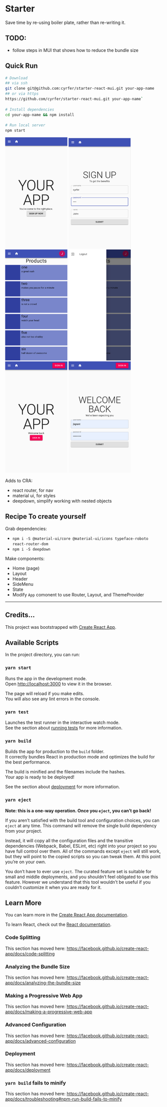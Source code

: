 # Starter
Save time by re-using boiler plate, rather than re-writing it.

## TODO:
- follow steps in MUI that shows how to reduce the bundle size

## Quick Run

```bash
# Download
## via ssh
git clone git@github.com:cyrfer/starter-react-mui.git your-app-name
## or via https
https://github.com/cyrfer/starter-react-mui.git your-app-name`

# Install dependencies
cd your-app-name && npm install

# Run local server
npm start
```
<p>
<img src="./docs/home-signup.png" alt="home page signup" width="200"/>
<img src="./docs/signup.png" alt="sign up" width="200"/>
<img src="./docs/home-dashboard.png" alt="home page dashboard" width="200"/>
<img src="./docs/drawer.png" alt="drawer" width="200"/>
<img src="./docs/home-signin.png" alt="home page signin" width="200"/>
<img src="./docs/signin.png" alt="signin" width="200"/>
</p>

Adds to CRA:
- react router, for nav
- material ui, for styles
- deepdown, simplify working with nested objects


## Recipe To create yourself

Grab dependencies:
- `npm i -S @material-ui/core @material-ui/icons typeface-roboto react-router-dom`
- `npm i -S deepdown`

Make components:
- Home (page)
- Layout
- Header
- SideMenu
- State
- Modify `App` comonent to use Router, Layout, and ThemeProvider

<hr/>

## Credits...

This project was bootstrapped with [Create React App](https://github.com/facebook/create-react-app).

## Available Scripts

In the project directory, you can run:

### `yarn start`

Runs the app in the development mode.<br />
Open [http://localhost:3000](http://localhost:3000) to view it in the browser.

The page will reload if you make edits.<br />
You will also see any lint errors in the console.

### `yarn test`

Launches the test runner in the interactive watch mode.<br />
See the section about [running tests](https://facebook.github.io/create-react-app/docs/running-tests) for more information.

### `yarn build`

Builds the app for production to the `build` folder.<br />
It correctly bundles React in production mode and optimizes the build for the best performance.

The build is minified and the filenames include the hashes.<br />
Your app is ready to be deployed!

See the section about [deployment](https://facebook.github.io/create-react-app/docs/deployment) for more information.

### `yarn eject`

**Note: this is a one-way operation. Once you `eject`, you can’t go back!**

If you aren’t satisfied with the build tool and configuration choices, you can `eject` at any time. This command will remove the single build dependency from your project.

Instead, it will copy all the configuration files and the transitive dependencies (Webpack, Babel, ESLint, etc) right into your project so you have full control over them. All of the commands except `eject` will still work, but they will point to the copied scripts so you can tweak them. At this point you’re on your own.

You don’t have to ever use `eject`. The curated feature set is suitable for small and middle deployments, and you shouldn’t feel obligated to use this feature. However we understand that this tool wouldn’t be useful if you couldn’t customize it when you are ready for it.

## Learn More

You can learn more in the [Create React App documentation](https://facebook.github.io/create-react-app/docs/getting-started).

To learn React, check out the [React documentation](https://reactjs.org/).

### Code Splitting

This section has moved here: https://facebook.github.io/create-react-app/docs/code-splitting

### Analyzing the Bundle Size

This section has moved here: https://facebook.github.io/create-react-app/docs/analyzing-the-bundle-size

### Making a Progressive Web App

This section has moved here: https://facebook.github.io/create-react-app/docs/making-a-progressive-web-app

### Advanced Configuration

This section has moved here: https://facebook.github.io/create-react-app/docs/advanced-configuration

### Deployment

This section has moved here: https://facebook.github.io/create-react-app/docs/deployment

### `yarn build` fails to minify

This section has moved here: https://facebook.github.io/create-react-app/docs/troubleshooting#npm-run-build-fails-to-minify
